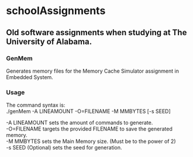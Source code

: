 # schoolAssignments

## Old software assignments when studying at The University of Alabama.

### GenMem

Generates memory files for the Memory Cache Simulator assignment in Embedded System.

### Usage

The command syntax is:  
./genMem -A LINEAMOUNT -O=FILENAME -M MMBYTES [-s SEED]  
  
-A LINEAMOUNT sets the amount of commands to generate.  
-O=FILENAME targets the provided FILENAME to save the generated memory.  
-M MMBYTES sets the Main Memory size. (Must be to the power of 2)  
-s SEED (Optional) sets the seed for generation.  
